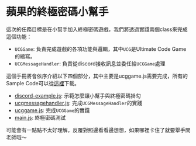 # 蘋果的終極密碼小幫手

這次的任務目標是在小幫手加入終極密碼遊戲，我們將透過實踐兩個class來完成這個功能：

- `UCGGame`: 負責完成遊戲的各項功能與邏輯，其中`UCG`是Ultimate Code Game的縮寫。
- `UCGMessageHandler`: 負責從discord接收訊息並委任給`UCGGame`處理

這個手冊將會依序介紹以下四個部分，其中主要是ucggame.js需要完成，所有的Sample Code可以從[這裡](https://github.com/hiiwave/UltimateCode-Tutorial/archive/master.zip)下載。

- [discord-example.js](discord-example.md): 示範怎麼讓小幫手與終極密碼掛勾
- [ucgmessagehandler.js](ucgmessagehandler.md): 完成`UCGMessageHandler`的實踐
- [ucggame.js](ucggame.md): 完成`UCGGame`的實踐
- [main.js](main.md): 終極密碼測試

可能會有一點點不太好理解，反覆對照邊看看邊想想，如果哪裡卡住了就要舉手問老師哦～